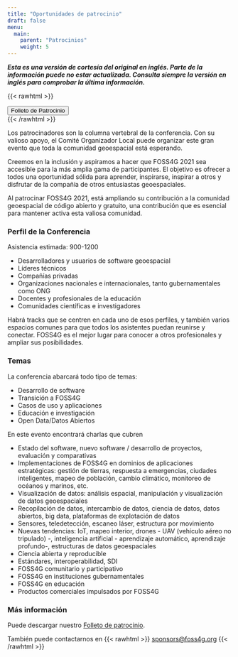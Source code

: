 ```yaml
---
title: "Oportunidades de patrocinio"
draft: false
menu:
  main:
    parent: "Patrocinios"
    weight: 5
---
```


***Esta es una versión de cortesía del original en inglés. Parte de la información puede no estar actualizada. Consulta siempre la versión en inglés para comprobar la última información.***

{{< rawhtml >}}
        <div class="col d-flex justify-content-center">
          <a style="btn btn-primary mb-3" href="/documents/sponsors_brochure.pdf">
            <button type="button" name="button" class="btn btn-primary rounded-pill px-5 py-2 mb-5">
              Folleto de Patrocinio
            </button>
          </a>
        </div>
{{< /rawhtml >}}

Los patrocinadores son la columna vertebral de la conferencia. Con su valioso apoyo, el Comité Organizador Local puede organizar este gran evento que toda la comunidad geoespacial está esperando.

Creemos en la inclusión y aspiramos a hacer que FOSS4G 2021 sea accesible para la más amplia gama de participantes. El objetivo es ofrecer a todos una oportunidad sólida para aprender, inspirarse, inspirar a otros y disfrutar de la compañía de otros entusiastas geoespaciales.

Al patrocinar FOSS4G 2021, está ampliando su contribución a la comunidad geoespacial de código abierto y gratuito, una contribución que es esencial para mantener activa esta valiosa comunidad.

### Perfil de la Conferencia

Asistencia estimada: 900-1200
- Desarrolladores y usuarios de software geoespacial
- Líderes técnicos
- Compañías privadas
- Organizaciones nacionales e internacionales, tanto gubernamentales como ONG
- Docentes y profesionales de la educación
- Comunidades científicas e investigadores
  
Habrá tracks que se centren en cada uno de esos perfiles, y también varios espacios comunes para que todos los asistentes puedan reunirse y conectar. FOSS4G es el mejor lugar para conocer a otros profesionales y ampliar sus posibilidades.

### Temas

La conferencia abarcará todo tipo de temas:

 * Desarrollo de software
 * Transición a FOSS4G
 * Casos de uso y aplicaciones
 * Educación e investigación
 * Open Data/Datos Abiertos
 
En este evento encontrará charlas que cubren

 * Estado del software, nuevo software / desarrollo de proyectos, evaluación y comparativas
 * Implementaciones de FOSS4G en dominios de aplicaciones estratégicas: gestión de tierras, respuesta a emergencias, ciudades inteligentes, mapeo de población, cambio climático, monitoreo de océanos y marinos, etc.
 * Visualización de datos: análisis espacial, manipulación y visualización de datos geoespaciales
 * Recopilación de datos, intercambio de datos, ciencia de datos, datos abiertos, big data, plataformas de explotación de datos
 * Sensores, teledetección, escaneo láser, estructura por movimiento
 * Nuevas tendencias: IoT, mapeo interior, drones - UAV (vehículo aéreo no tripulado) -, inteligencia artificial - aprendizaje automático, aprendizaje profundo-, estructuras de datos geoespaciales
 * Ciencia abierta y reproducible
 * Estándares, interoperabilidad, SDI
 * FOSS4G comunitario y participativo
 * FOSS4G en instituciones gubernamentales
 * FOSS4G en educación
 * Productos comerciales impulsados ​​por FOSS4G
  
### Más información
  
Puede descargar nuestro [Folleto de patrocinio](/documents/sponsors_brochure.pdf).

También puede contactarnos en
{{< rawhtml >}}
<a href="mailto:sponsors@foss4g.org" target="_blank"><i class="fa fa-envelope"></i>sponsors@foss4g.org</a>
{{< /rawhtml >}}
